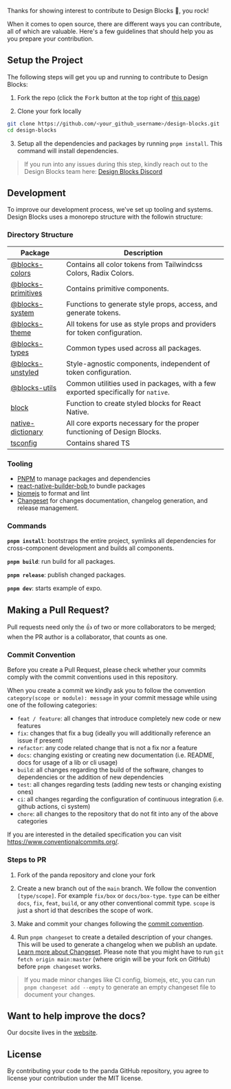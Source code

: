 Thanks for showing interest to contribute to Design Blocks 🥳, you rock!

When it comes to open source, there are different ways you can contribute, all of which are valuable. Here's a few
guidelines that should help you as you prepare your contribution.

## Setup the Project

The following steps will get you up and running to contribute to Design Blocks:

1. Fork the repo (click the <kbd>Fork</kbd> button at the top right of [this page](https://github.com/openkitrun/design-blocks))

2. Clone your fork locally

```sh
git clone https://github.com/<your_github_username>/design-blocks.git
cd design-blocks
```

3. Setup all the dependencies and packages by running `pnpm install`. This command will install dependencies.

> If you run into any issues during this step, kindly reach out to the Design Blocks team here:
> [Design Blocks Discord](https://discord.gg/design-blocks)

## Development

To improve our development process, we've set up tooling and systems. Design Blocks uses a monorepo structure with the
followin structure:

### Directory Structure

| Package                                           | Description                                                                       |
| ------------------------------------------------- | --------------------------------------------------------------------------------- |
| [@blocks-colors](packages/@blocks-colors)         | Contains all color tokens from Tailwindcss Colors, Radix Colors.                  |
| [@blocks-primitives](packages/@blocks-primitives) | Contains primitive components.                                                    |
| [@blocks-system](packages/@blocks-system)         | Functions to generate style props, access, and generate tokens.                   |
| [@blocks-theme](packages/@blocks-theme)           | All tokens for use as style props and providers for token configuration.          |
| [@blocks-types](packages/@blocks-types)           | Common types used across all packages.                                            |
| [@blocks-unstyled](packages/@blocks-unstyled)     | Style-agnostic components, independent of token configuration.                    |
| [@blocks-utils](packages/@blocks-utils)           | Common utilities used in packages, with a few exported specifically for `native`. |
| [block](packages/block)                           | Function to create styled blocks for React Native.                                |
| [native-dictionary](packages/native)              | All core exports necessary for the proper functioning of Design Blocks.           |
| [tsconfig](packages/tsconfig)                     | Contains shared TS                                                                |

### Tooling

- [PNPM](https://pnpm.io/) to manage packages and dependencies
- [react-native-builder-bob
  ](https://callstack.github.io/react-native-builder-bob/) to bundle packages
- [biomejs](https://biomejs.dev/) to format and lint
- [Changeset](https://github.com/atlassian/changesets) for changes documentation, changelog generation, and release
  management.

### Commands

**`pnpm install`**: bootstraps the entire project, symlinks all dependencies for cross-component development and builds
all components.

**`pnpm build`**: run build for all packages.

**`pnpm release`**: publish changed packages.

**`pnpm dev`**: starts example of expo.

## Making a Pull Request?

Pull requests need only the :+1: of two or more collaborators to be merged; when the PR author is a collaborator, that
counts as one.

### Commit Convention

Before you create a Pull Request, please check whether your commits comply with the commit conventions used in this
repository.

When you create a commit we kindly ask you to follow the convention `category(scope or module): message` in your commit
message while using one of the following categories:

- `feat / feature`: all changes that introduce completely new code or new features
- `fix`: changes that fix a bug (ideally you will additionally reference an issue if present)
- `refactor`: any code related change that is not a fix nor a feature
- `docs`: changing existing or creating new documentation (i.e. README, docs for usage of a lib or cli usage)
- `build`: all changes regarding the build of the software, changes to dependencies or the addition of new dependencies
- `test`: all changes regarding tests (adding new tests or changing existing ones)
- `ci`: all changes regarding the configuration of continuous integration (i.e. github actions, ci system)
- `chore`: all changes to the repository that do not fit into any of the above categories

If you are interested in the detailed specification you can visit https://www.conventionalcommits.org/.

### Steps to PR

1. Fork of the panda repository and clone your fork

2. Create a new branch out of the `main` branch. We follow the convention `[type/scope]`. For example
   `fix/box` or `docs/box-type`. `type` can be either `docs`, `fix`, `feat`, `build`, or any other
   conventional commit type. `scope` is just a short id that describes the scope of work.

3. Make and commit your changes following the
   [commit convention](https://github.com/openkitrun/design-blocks/blob/main/CONTRIBUTING.md#commit-convention).

4. Run `pnpm changeset` to create a detailed description of your changes. This will be used to generate a changelog when
   we publish an update. [Learn more about Changeset](https://github.com/atlassian/changesets/tree/master/packages/cli).
   Please note that you might have to run `git fetch origin main:master` (where origin will be your fork on GitHub)
   before `pnpm changeset` works.

> If you made minor changes like CI config, biomejs, etc, you can run `pnpm changeset add --empty` to generate an empty
> changeset file to document your changes.

## Want to help improve the docs?

Our docsite lives in the [website](https://github.com/openkitrun/design-blocks-website).

## License

By contributing your code to the panda GitHub repository, you agree to license your contribution under the MIT license.
